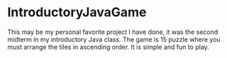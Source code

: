 # IntroductoryJavaGame

This may be my personal favorite project I have done, it was the second midterm in my introductory Java class. The game is 15 puzzle where you must arrange the tiles in ascending order. It is simple and fun to play. 

